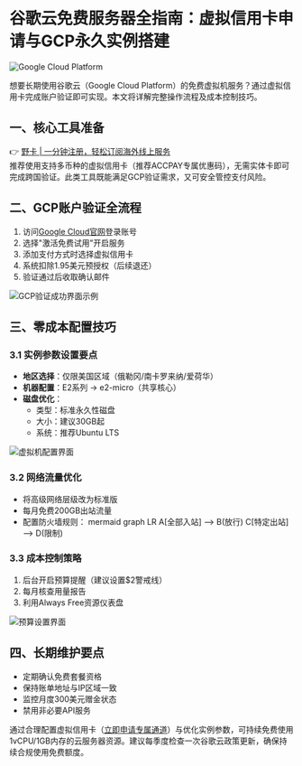 # 谷歌云免费服务器全指南：虚拟信用卡申请与GCP永久实例搭建

![Google Cloud Platform](https://bbtdd.com/wp-content/uploads/img/955707155.webp)

想要长期使用谷歌云（Google Cloud Platform）的免费虚拟机服务？通过虚拟信用卡完成账户验证即可实现。本文将详解完整操作流程及成本控制技巧。

## 一、核心工具准备
👉 [野卡 | 一分钟注册，轻松订阅海外线上服务](https://bbtdd.com/yeka)  
推荐使用支持多币种的虚拟信用卡（推荐ACCPAY专属优惠码），无需实体卡即可完成跨国验证。此类工具既能满足GCP验证需求，又可安全管控支付风险。

## 二、GCP账户验证全流程
1. 访问[Google Cloud官网](https://cloud.google.com/)登录账号
2. 选择"激活免费试用"开启服务
3. 添加支付方式时选择虚拟信用卡
4. 系统扣除1.95美元预授权（后续退还）
5. 验证通过后收取确认邮件

![GCP验证成功界面示例](https://bbtdd.com/wp-content/uploads/img/72057804603.webp)

## 三、零成本配置技巧
### 3.1 实例参数设置要点
- **地区选择**：仅限美国区域（俄勒冈/南卡罗来纳/爱荷华）
- **机器配置**：E2系列 -> e2-micro（共享核心）
- **磁盘优化**：
  - 类型：标准永久性磁盘
  - 大小：建议30GB起
  - 系统：推荐Ubuntu LTS

![虚拟机配置界面](https://bbtdd.com/wp-content/uploads/img/3080973950794.webp)

### 3.2 网络流量优化
- 将高级网络层级改为标准版
- 每月免费200GB出站流量
- 配置防火墙规则：
  mermaid
  graph LR
  A[全部入站] --> B(放行)
  C[特定出站] --> D(限制)
  

### 3.3 成本控制策略
1. 后台开启预算提醒（建议设置$2警戒线）
2. 每月核查用量报告
3. 利用Always Free资源仪表盘

![预算设置界面](https://bbtdd.com/wp-content/uploads/img/85103627812.webp)

## 四、长期维护要点
- 定期确认免费套餐资格
- 保持账单地址与IP区域一致
- 监控月度300美元赠金状态
- 禁用非必要API服务

通过合理配置虚拟信用卡（[立即申请专属通道](https://bbtdd.com/yeka)）与优化实例参数，可持续免费使用1vCPU/1GB内存的云服务器资源。建议每季度检查一次谷歌云政策更新，确保持续合规使用免费额度。